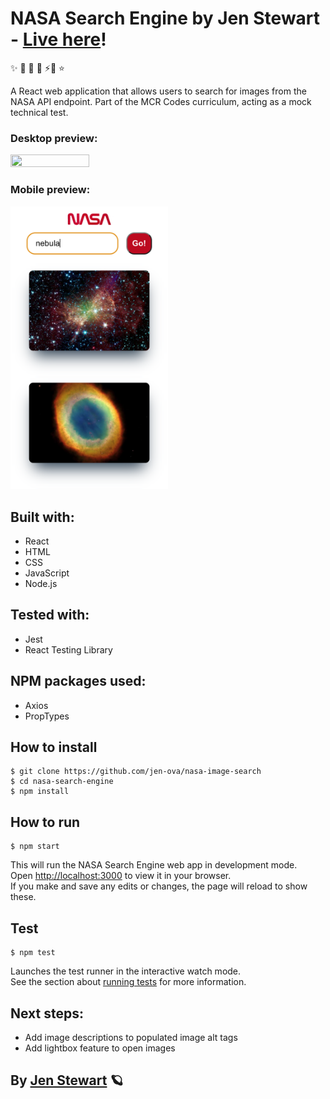 # NASA Search Engine by Jen Stewart - [Live here](https://nasa-image-search-pi.vercel.app/)! 
✨ 💫 🌟 🌙 ⚡🌛 ⭐

A React web application that allows users to search for images from the NASA API endpoint. Part of the MCR Codes curriculum, acting as a mock technical test.

### Desktop preview:

<img src="https://github.com/jen-ova/nasa-image-search/blob/main/public/assets/desktop.png" width=50% height=50%>

### Mobile preview:

<img src="https://github.com/jen-ova/nasa-image-search/blob/main/public/assets/mobile.png" width=50% height=50%>

## Built with:

- React
- HTML
- CSS
- JavaScript
- Node.js

## Tested with:

- Jest
- React Testing Library

## NPM packages used:

- Axios
- PropTypes

## How to install

    $ git clone https://github.com/jen-ova/nasa-image-search
    $ cd nasa-search-engine
    $ npm install

## How to run

    $ npm start

This will run the NASA Search Engine web app in development mode.\
Open [http://localhost:3000](http://localhost:3000) to view it in your browser.\
If you make and save any edits or changes, the page will reload to show these.

## Test

    $ npm test

Launches the test runner in the interactive watch mode.\
See the section about [running tests](https://facebook.github.io/create-react-app/docs/running-tests) for more information.

## Next steps:
- Add image descriptions to populated image alt tags
- Add lightbox feature to open images

## By [Jen Stewart](https://github.com/jen-ova) 🪐
